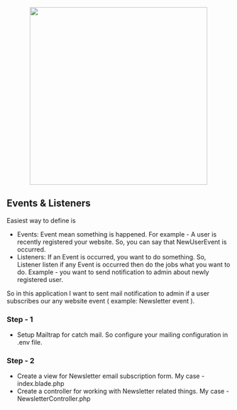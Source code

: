 <p align="center"><a href="https://laravel.com" target="_blank"><img src="https://raw.githubusercontent.com/laravel/art/master/logo-lockup/5%20SVG/2%20CMYK/1%20Full%20Color/laravel-logolockup-cmyk-red.svg" width="400"></a></p>


## Events & Listeners

Easiest way to define is
- Events: Event mean something is happened. For example - A user is recently registered your website. So, you can say that NewUserEvent is occurred.
- Listeners: If an Event is occurred, you want to do something. So, Listener listen if any Event is occurred then do the jobs what you want to do. Example - you want to send notification to admin about newly registered user.


So in this application I want to sent mail notification to admin if a user subscribes our any website event ( example: Newsletter event ).

### Step - 1
- Setup Mailtrap for catch mail. So configure your mailing configuration in .env file.
### Step - 2
- Create a view for Newsletter email subscription form. My case - index.blade.php
- Create a controller for working with Newsletter related things. My case - NewsletterController.php
